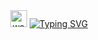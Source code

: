 <div align="center">
  <img src="https://user-images.githubusercontent.com/72663882/171687151-bb31c996-c9d2-49c8-b593-734946893b23.gif" alt="waving hand gif" aria-hidden="true" width="27" />
  <a href="https://git.io/typing-svg">
    <img src="https://readme-typing-svg.herokuapp.com?font=Roboto&weight=700&size=25&duration=2500&pause=1000&color=F8302E&vCenter=true&random=false&width=200&height=25&lines=Hello!;Supri+was+here" alt="Typing SVG" />
  </a>
</div>
